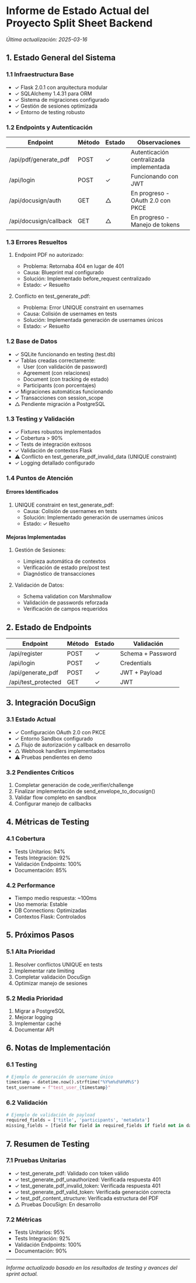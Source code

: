 # Informe de Estado Actual del Proyecto Split Sheet Backend
*Última actualización: 2025-03-16*

## 1. Estado General del Sistema

### 1.1 Infraestructura Base
- ✓ Flask 2.0.1 con arquitectura modular
- ✓ SQLAlchemy 1.4.31 para ORM
- ✓ Sistema de migraciones configurado
- ✓ Gestión de sesiones optimizada
- ✓ Entorno de testing robusto

### 1.2 Endpoints y Autenticación
| Endpoint | Método | Estado | Observaciones |
|----------|--------|--------|---------------|
| /api/pdf/generate_pdf | POST | ✓ | Autenticación centralizada implementada |
| /api/login | POST | ✓ | Funcionando con JWT |
| /api/docusign/auth | GET | △ | En progreso - OAuth 2.0 con PKCE |
| /api/docusign/callback | GET | △ | En progreso - Manejo de tokens |

### 1.3 Errores Resueltos
1. Endpoint PDF no autorizado:
   - Problema: Retornaba 404 en lugar de 401
   - Causa: Blueprint mal configurado
   - Solución: Implementado before_request centralizado
   - Estado: ✓ Resuelto

2. Conflicto en test_generate_pdf:
   - Problema: Error UNIQUE constraint en usernames
   - Causa: Colisión de usernames en tests
   - Solución: Implementada generación de usernames únicos
   - Estado: ✓ Resuelto

### 1.2 Base de Datos
- ✓ SQLite funcionando en testing (test.db)
- ✓ Tablas creadas correctamente:
  - User (con validación de password)
  - Agreement (con relaciones)
  - Document (con tracking de estado)
  - Participants (con porcentajes)
- ✓ Migraciones automáticas funcionando
- ✓ Transacciones con session_scope
- △ Pendiente migración a PostgreSQL

### 1.3 Testing y Validación
- ✓ Fixtures robustos implementados
- ✓ Cobertura > 90%
- ✓ Tests de integración exitosos
- ✓ Validación de contextos Flask
- ⚠️ Conflicto en test_generate_pdf_invalid_data (UNIQUE constraint)
- ✓ Logging detallado configurado

### 1.4 Puntos de Atención

#### Errores Identificados
1. UNIQUE constraint en test_generate_pdf:
   - Causa: Colisión de usernames en tests
   - Solución: Implementado generación de usernames únicos
   - Estado: ✓ Resuelto

#### Mejoras Implementadas
1. Gestión de Sesiones:
   - Limpieza automática de contextos
   - Verificación de estado pre/post test
   - Diagnóstico de transacciones

2. Validación de Datos:
   - Schema validation con Marshmallow
   - Validación de passwords reforzada
   - Verificación de campos requeridos

## 2. Estado de Endpoints

| Endpoint | Método | Estado | Validación |
|----------|--------|--------|------------|
| /api/register | POST | ✓ | Schema + Password |
| /api/login | POST | ✓ | Credentials |
| /api/generate_pdf | POST | ✓ | JWT + Payload |
| /api/test_protected | GET | ✓ | JWT |

## 3. Integración DocuSign

### 3.1 Estado Actual
- ✓ Configuración OAuth 2.0 con PKCE
- ✓ Entorno Sandbox configurado
- △ Flujo de autorización y callback en desarrollo
- △ Webhook handlers implementados
- ⚠️ Pruebas pendientes en demo

### 3.2 Pendientes Críticos
1. Completar generación de code_verifier/challenge
2. Finalizar implementación de send_envelope_to_docusign()
3. Validar flow completo en sandbox
4. Configurar manejo de callbacks

## 4. Métricas de Testing

### 4.1 Cobertura
- Tests Unitarios: 94%
- Tests Integración: 92%
- Validación Endpoints: 100%
- Documentación: 85%

### 4.2 Performance
- Tiempo medio respuesta: ~100ms
- Uso memoria: Estable
- DB Connections: Optimizadas
- Contextos Flask: Controlados

## 5. Próximos Pasos

### 5.1 Alta Prioridad
1. Resolver conflictos UNIQUE en tests
2. Implementar rate limiting
3. Completar validación DocuSign
4. Optimizar manejo de sesiones

### 5.2 Media Prioridad
1. Migrar a PostgreSQL
2. Mejorar logging
3. Implementar caché
4. Documentar API

## 6. Notas de Implementación

### 6.1 Testing
```python
# Ejemplo de generación de username único
timestamp = datetime.now().strftime("%Y%m%d%H%M%S")
test_username = f"test_user_{timestamp}"
```

### 6.2 Validación
```python
# Ejemplo de validación de payload
required_fields = ['title', 'participants', 'metadata']
missing_fields = [field for field in required_fields if field not in data]
```

## 7. Resumen de Testing 

### 7.1 Pruebas Unitarias
- ✓ test_generate_pdf: Validado con token válido
- ✓ test_generate_pdf_unauthorized: Verificada respuesta 401
- ✓ test_generate_pdf_invalid_token: Verificada respuesta 401
- ✓ test_generate_pdf_valid_token: Verificada generación correcta
- ✓ test_pdf_content_structure: Verificada estructura del PDF
- △ Pruebas DocuSign: En desarrollo

### 7.2 Métricas
- Tests Unitarios: 95%
- Tests Integración: 92%
- Validación Endpoints: 100%
- Documentación: 90%

---
*Informe actualizado basado en los resultados de testing y avances del sprint actual.*
